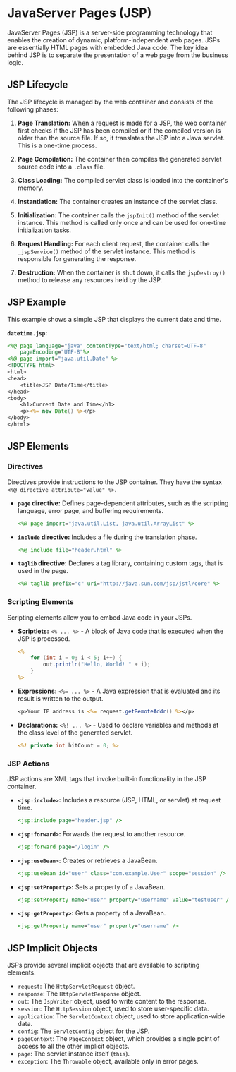 # JavaServer Pages (JSP)

JavaServer Pages (JSP) is a server-side programming technology that enables the creation of dynamic, platform-independent web pages. JSPs are essentially HTML pages with embedded Java code. The key idea behind JSP is to separate the presentation of a web page from the business logic.

## JSP Lifecycle

The JSP lifecycle is managed by the web container and consists of the following phases:

1.  **Page Translation:** When a request is made for a JSP, the web container first checks if the JSP has been compiled or if the compiled version is older than the source file. If so, it translates the JSP into a Java servlet. This is a one-time process.

2.  **Page Compilation:** The container then compiles the generated servlet source code into a `.class` file.

3.  **Class Loading:** The compiled servlet class is loaded into the container's memory.

4.  **Instantiation:** The container creates an instance of the servlet class.

5.  **Initialization:** The container calls the `jspInit()` method of the servlet instance. This method is called only once and can be used for one-time initialization tasks.

6.  **Request Handling:** For each client request, the container calls the `_jspService()` method of the servlet instance. This method is responsible for generating the response.

7.  **Destruction:** When the container is shut down, it calls the `jspDestroy()` method to release any resources held by the JSP.

## JSP Example

This example shows a simple JSP that displays the current date and time.

**`datetime.jsp`:**

```jsp
<%@ page language="java" contentType="text/html; charset=UTF-8"
    pageEncoding="UTF-8"%>
<%@ page import="java.util.Date" %>
<!DOCTYPE html>
<html>
<head>
    <title>JSP Date/Time</title>
</head>
<body>
    <h1>Current Date and Time</h1>
    <p><%= new Date() %></p>
</body>
</html>
```

## JSP Elements

### Directives
Directives provide instructions to the JSP container. They have the syntax `<%@ directive attribute="value" %>`.

*   **`page` directive:** Defines page-dependent attributes, such as the scripting language, error page, and buffering requirements.
    ```jsp
    <%@ page import="java.util.List, java.util.ArrayList" %>
    ```
*   **`include` directive:** Includes a file during the translation phase.
    ```jsp
    <%@ include file="header.html" %>
    ```
*   **`taglib` directive:** Declares a tag library, containing custom tags, that is used in the page.
    ```jsp
    <%@ taglib prefix="c" uri="http://java.sun.com/jsp/jstl/core" %>
    ```

### Scripting Elements
Scripting elements allow you to embed Java code in your JSPs.

*   **Scriptlets:** `<% ... %>` - A block of Java code that is executed when the JSP is processed.
    ```jsp
    <% 
        for (int i = 0; i < 5; i++) {
            out.println("Hello, World! " + i);
        }
    %>
    ```
*   **Expressions:** `<%= ... %>` - A Java expression that is evaluated and its result is written to the output.
    ```jsp
    <p>Your IP address is <%= request.getRemoteAddr() %></p>
    ```
*   **Declarations:** `<%! ... %>` - Used to declare variables and methods at the class level of the generated servlet.
    ```jsp
    <%! private int hitCount = 0; %>
    ```

### JSP Actions
JSP actions are XML tags that invoke built-in functionality in the JSP container.

*   **`<jsp:include>`:** Includes a resource (JSP, HTML, or servlet) at request time.
    ```jsp
    <jsp:include page="header.jsp" />
    ```
*   **`<jsp:forward>`:** Forwards the request to another resource.
    ```jsp
    <jsp:forward page="/login" />
    ```
*   **`<jsp:useBean>`:** Creates or retrieves a JavaBean.
    ```jsp
    <jsp:useBean id="user" class="com.example.User" scope="session" />
    ```
*   **`<jsp:setProperty>`:** Sets a property of a JavaBean.
    ```jsp
    <jsp:setProperty name="user" property="username" value="testuser" />
    ```
*   **`<jsp:getProperty>`:** Gets a property of a JavaBean.
    ```jsp
    <jsp:getProperty name="user" property="username" />
    ```

## JSP Implicit Objects

JSPs provide several implicit objects that are available to scripting elements.

*   `request`: The `HttpServletRequest` object.
*   `response`: The `HttpServletResponse` object.
*   `out`: The `JspWriter` object, used to write content to the response.
*   `session`: The `HttpSession` object, used to store user-specific data.
*   `application`: The `ServletContext` object, used to store application-wide data.
*   `config`: The `ServletConfig` object for the JSP.
*   `pageContext`: The `PageContext` object, which provides a single point of access to all the other implicit objects.
*   `page`: The servlet instance itself (`this`).
*   `exception`: The `Throwable` object, available only in error pages.